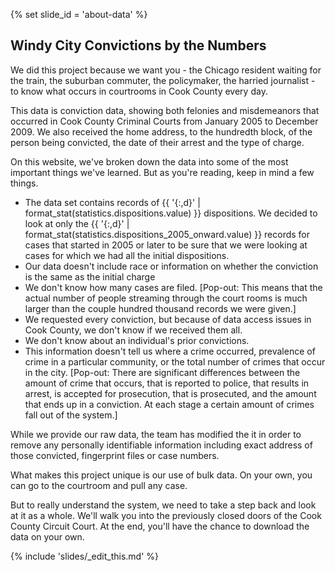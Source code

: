 {% set slide_id = 'about-data' %}

## Windy City Convictions by the Numbers

We did this project because we want you - the Chicago resident waiting for the train, the suburban commuter, the policymaker, the harried journalist - to know what occurs in courtrooms in Cook County every day.

This data is <span data-term="conviction">conviction</span> data, showing both felonies and misdemeanors that occurred in Cook County Criminal Courts from January 2005 to December 2009. We also received the home address, to the hundredth block, of the person being convicted, the date of their arrest and the type of charge.

On this website, we've broken down the data into some of the most important things we've learned. But as you're reading, keep in mind a few things.

- The data set contains records of {{ '{:,d}' | format_stat(statistics.dispositions.value) }} <span data-term="disposition">dispositions</span>. We decided to look at only the {{ '{:,d}' | format_stat(statistics.dispositions_2005_onward.value) }} records for cases that started in 2005 or later to be sure that we were looking at cases for which we had all the initial dispositions.
- Our data doesn't include race or information on whether the conviction is the same as the <span data-term="initialcharge">initial charge</span>
- We don't know how many cases are filed. [Pop-out: This means that the actual number of people streaming through the court rooms is much larger than the couple hundred thousand records we were given.]
- We requested every <span data-term="conviction">conviction</span>, but because of data access issues in Cook County, we don't know if we received them all. 
- We don't know about an individual's <span data-term="priorconvicts">prior convictions</span>.
- This information doesn't tell us where a crime occurred, prevalence of crime in a particular community, or the total number of crimes that occur in the city. [Pop-out:  There are significant differences between the amount of crime that occurs, that is reported to police, that results in arrest, is accepted for prosecution, that is prosecuted, and the amount that ends up in a conviction. At each stage a certain amount of crimes fall out of the system.]

While we provide our raw data, the team has modified the it in order to remove any personally identifiable information including exact address of those convicted, fingerprint files or case numbers. 

What makes this project unique is our use of bulk data. On your own, you can go to the courtroom and pull any case.

But to really understand the system, we need to take a step back and look at it as a whole. We'll walk you into the previously closed doors of the Cook County Circuit Court. At the end, you'll have the chance to download the data on your own.

{% include 'slides/_edit_this.md' %}
